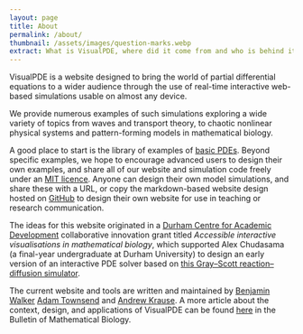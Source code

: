 ```yaml
---
layout: page
title: About
permalink: /about/
thumbnail: /assets/images/question-marks.webp
extract: What is VisualPDE, where did it come from and who is behind it?
---
```


VisualPDE is a website designed to bring the world of partial differential equations to a wider audience through the use of real-time interactive web-based simulations usable on almost any device. 

We provide numerous examples of such simulations exploring a wide variety of topics from waves and transport theory, to chaotic nonlinear physical systems and pattern-forming models in mathematical biology. 

A good place to start is the library of examples of [basic PDEs](/basic-pdes). Beyond specific examples, we hope to encourage advanced users to design their own examples, and share all of our website and simulation code freely under an [MIT licence](https://github.com/Pecnut/visual-pde/blob/main/LICENSE.md). Anyone can design their own model simulations, and share these with a URL, or copy the markdown-based website design hosted on [GitHub](https://github.com/Pecnut/visual-pde) to design their own website for use in teaching or research communication.

The ideas for this website originated in a [Durham Centre for Academic Development](https://www.durham.ac.uk/departments/centres/academic-development/) collaborative innovation grant titled *Accessible interactive visualisations in mathematical biology*, which supported Alex Chudasama (a final-year undergraduate at Durham University) to design an early version of an interactive PDE solver based on [this Gray–Scott reaction–diffusion simulator](https://pmneila.github.io/jsexp/grayscott/). 

The current website and tools are written and maintained by [Benjamin Walker](https://benjaminwalker.info/) [Adam Townsend](https://adamtownsend.com/) and [Andrew Krause](https://www.andrewkrause.org/). A more article about the context, design, and applications of VisualPDE can be found [here](https://doi.org/10.1007/s11538-023-01218-4) in the Bulletin of Mathematical Biology.
